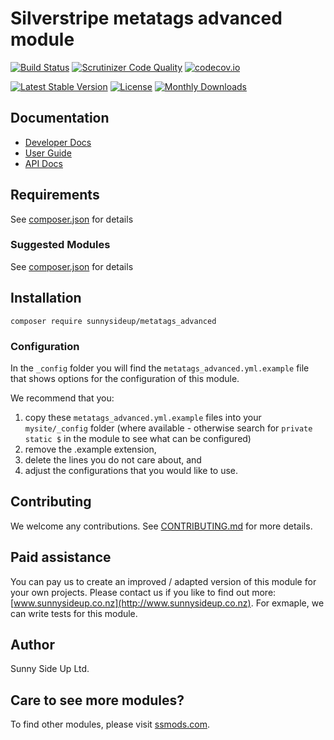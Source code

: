 # Silverstripe metatags advanced module
[![Build Status](https://travis-ci.org/sunnysideup/silverstripe-metatags_advanced.svg?branch=master)](https://travis-ci.org/sunnysideup/silverstripe-metatags_advanced)
[![Scrutinizer Code Quality](https://scrutinizer-ci.com/g/sunnysideup/silverstripe-metatags_advanced/badges/quality-score.png?b=master)](https://scrutinizer-ci.com/g/sunnysideup/silverstripe-metatags_advanced/?branch=master)
[![codecov.io](https://codecov.io/github/sunnysideup/silverstripe-metatags_advanced/coverage.svg?branch=master)](https://codecov.io/github/sunnysideup/silverstripe-metatags_advanced?branch=master)

[![Latest Stable Version](https://poser.pugx.org/sunnysideup/metatags_advanced/version)](https://packagist.org/packages/sunnysideup/metatags_advanced)
[![License](https://poser.pugx.org/sunnysideup/metatags_advanced/license)](https://packagist.org/packages/sunnysideup/metatags_advanced)
[![Monthly Downloads](https://poser.pugx.org/sunnysideup/metatags_advanced/d/monthly)](https://packagist.org/packages/sunnysideup/metatags_advanced)


## Documentation



 * [Developer Docs](docs/en/INDEX.md)
 * [User Guide](docs/en/userguide.md)
 * [API Docs](http://docs.ssmods.com/sunnysideup/metatags_advanced/classes.xhtml)


## Requirements



See [composer.json](composer.json) for details


### Suggested Modules



See [composer.json](composer.json) for details


## Installation


```
composer require sunnysideup/metatags_advanced
```

### Configuration



In the `_config` folder you will find the `metatags_advanced.yml.example`
file that shows options for the configuration of this module.

We recommend that you:

  1. copy these `metatags_advanced.yml.example` files into your
`mysite/_config` folder (where available - otherwise search for `private static $` in the module to see what can be configured)
  2. remove the .example extension,
  3. delete the lines you do not care about, and
  4. adjust the configurations that you would like to use.


## Contributing



We welcome any contributions. See [CONTRIBUTING.md](CONTRIBUTING.md) for more details.

## Paid assistance



You can pay us to create an improved / adapted version of this module for your own projects.  Please contact us if you like to find out more: [www.sunnysideup.co.nz](http://www.sunnysideup.co.nz).  For exmaple, we can write tests for this module.  

## Author



Sunny Side Up Ltd.


## Care to see more modules?

To find other modules, please visit [ssmods.com](http://ssmods.com/).
